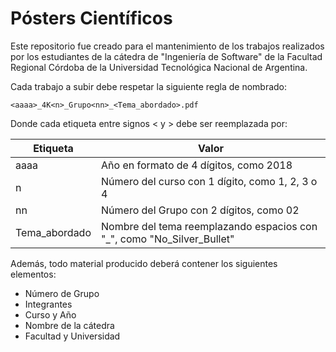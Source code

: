 # Pósters Científicos

Este repositorio fue creado para el mantenimiento de los trabajos realizados por los estudiantes de la cátedra de "Ingeniería de Software" de la Facultad Regional Córdoba de la Universidad Tecnológica Nacional de Argentina.

Cada trabajo a subir debe respetar la siguiente regla de nombrado:

```
<aaaa>_4K<n>_Grupo<nn>_<Tema_abordado>.pdf
```
  
Donde cada etiqueta entre signos < y > debe ser reemplazada por:
  
| Etiqueta | Valor |
| ------ | ------ |
| aaaa | Año en formato de 4 dígitos, como 2018 |
| n | Número del curso con 1 dígito, como 1, 2, 3 o 4 |
| nn | Número del Grupo con 2 dígitos, como 02 |
| Tema_abordado | Nombre del tema reemplazando espacios con "\_", como "No_Silver_Bullet" |

Además, todo material producido deberá contener los siguientes elementos:

- Número de Grupo
- Integrantes
- Curso y Año
- Nombre de la cátedra
- Facultad y Universidad
